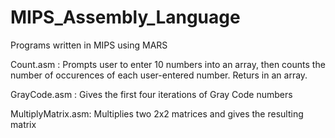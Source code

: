 # MIPS_Assembly_Language
Programs written in MIPS using MARS

Count.asm : Prompts user to enter 10 numbers into an array, then counts the number of occurences of each user-entered number. Returs in an array.

GrayCode.asm : Gives the first four iterations of Gray Code numbers

MultiplyMatrix.asm: Multiplies two 2x2 matrices and gives the resulting matrix
